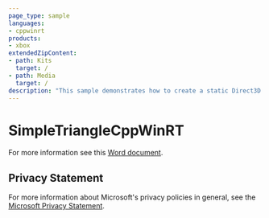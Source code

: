 ```yaml
---
page_type: sample
languages:
- cppwinrt
products:
- xbox
extendedZipContent:
- path: Kits
  target: /
- path: Media
  target: /
description: "This sample demonstrates how to create a static Direct3D 11 vertex buffer to render a triangle on screen on Xbox One in a C++/WinRT title."
---
```


# SimpleTriangleCppWinRT

For more information see this [Word document](https://github.com/microsoft/Xbox-ATG-Samples/blob/master/XDKSamples/IntroGraphics/SimpleTriangleCppWinRT/Readme.docx).

## Privacy Statement

For more information about Microsoft's privacy policies in general, see the [Microsoft Privacy Statement](https://privacy.microsoft.com/en-us/privacystatement/).
